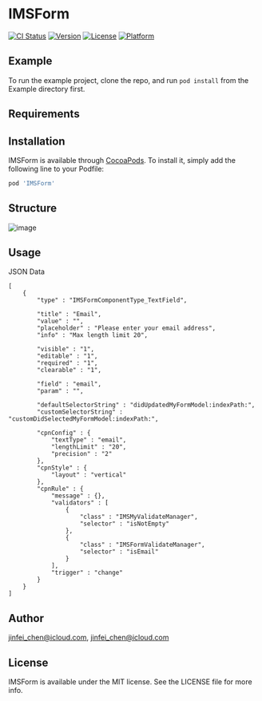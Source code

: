 # IMSForm

[![CI Status](https://img.shields.io/travis/jinfei_chen@icloud.com/IMSForm.svg?style=flat)](https://travis-ci.org/jinfei_chen@icloud.com/IMSForm)
[![Version](https://img.shields.io/cocoapods/v/IMSForm.svg?style=flat)](https://cocoapods.org/pods/IMSForm)
[![License](https://img.shields.io/cocoapods/l/IMSForm.svg?style=flat)](https://cocoapods.org/pods/IMSForm)
[![Platform](https://img.shields.io/cocoapods/p/IMSForm.svg?style=flat)](https://cocoapods.org/pods/IMSForm)

## Example

To run the example project, clone the repo, and run `pod install` from the Example directory first.

## Requirements

## Installation

IMSForm is available through [CocoaPods](https://cocoapods.org). To install
it, simply add the following line to your Podfile:

```ruby
pod 'IMSForm'
```

## Structure

![image](https://git.imshktech.com/ios/imsform/-/raw/Jenkins/images/structure.png)

## Usage

JSON Data

```
[
    {
        "type" : "IMSFormComponentType_TextField",
        
        "title" : "Email",
        "value" : "",
        "placeholder" : "Please enter your email address",
        "info" : "Max length limit 20",
        
        "visible" : "1",
        "editable" : "1",
        "required" : "1",
        "clearable" : "1",
        
        "field" : "email",
        "param" : "",
        
        "defaultSelectorString" : "didUpdatedMyFormModel:indexPath:",
        "customSelectorString" : "customDidSelectedMyFormModel:indexPath:",
        
        "cpnConfig" : {
            "textType" : "email",
            "lengthLimit" : "20",
            "precision" : "2"
        },
        "cpnStyle" : {
            "layout" : "vertical"
        },
        "cpnRule" : {
            "message" : {},
            "validators" : [
                {
                    "class" : "IMSMyValidateManager",
                    "selector" : "isNotEmpty"
                },
                {
                    "class" : "IMSFormValidateManager",
                    "selector" : "isEmail"
                }
            ],
            "trigger" : "change"
        }
    }
]
```

## Author

jinfei_chen@icloud.com, jinfei_chen@icloud.com

## License

IMSForm is available under the MIT license. See the LICENSE file for more info.
